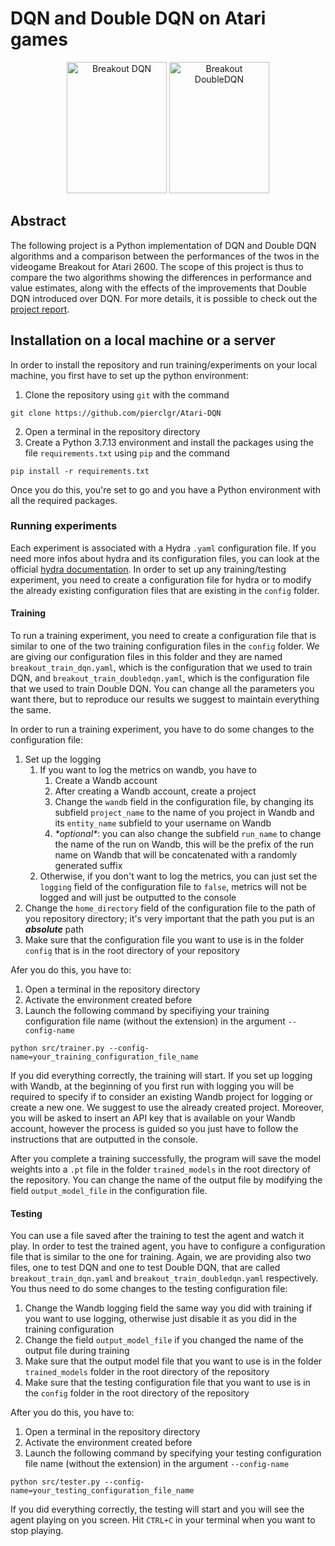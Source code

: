 # DQN and Double DQN on Atari games

<div style="text-align: center;">
<img src="https://raw.githubusercontent.com/pierclgr/Atari-Deep-RL/main/test_videos/Breakout_DQN.gif" width="160" height="210" alt="Breakout DQN">
<img src="https://raw.githubusercontent.com/pierclgr/Atari-Deep-RL/main/test_videos/Breakout_DoubleDQN.gif" width="160" height="210" alt="Breakout DoubleDQN">
</div>

## Abstract 

The following project is a Python implementation of DQN and Double DQN algorithms and a comparison between the 
performances of the twos in the videogame Breakout for Atari 2600. The scope of this project is thus to compare the two 
algorithms showing the differences in performance and value estimates, along with the effects of the improvements that 
Double DQN introduced over DQN.
For more details, it is possible to check out the [project report](https://github.com/pierclgr/Atari-Deep-RL/blob/main/report/report.pdf).

## Installation on a local machine or a server
In order to install the repository and run training/experiments on your local machine, you first have to set up the 
python environment: 
1. Clone the repository using `git` with the command
```shell
git clone https://github.com/pierclgr/Atari-DQN
```
2. Open a terminal in the repository directory
3. Create a Python 3.7.13 environment and install the packages using the file `requirements.txt` using `pip` and the command
```shell
pip install -r requirements.txt
```

Once you do this, you're set to go and you have a Python environment with all the required packages.

### Running experiments
Each experiment is associated with a Hydra `.yaml` configuration file. If you need more infos about hydra and its 
configuration files, you can look at the official [hydra documentation](https://hydra.cc/docs/intro/). In order to set 
up any training/testing experiment, you need to create a configuration file for hydra or to modify the already existing
configuration files that are existing in the `config` folder.

#### Training
To run a training experiment, you need to create a configuration file that is similar to one of the two training
configuration files in the `config` folder. We are giving our configuration files in this folder and they are named 
`breakout_train_dqn.yaml`, which is the configuration that we used to train DQN, and `breakout_train_doubledqn.yaml`, 
which is the configuration file that we used to train Double DQN. You can change all the parameters you want there, but
to reproduce our results we suggest to maintain everything the same.

In order to run a training experiment, you have to do some changes to the configuration file:
1. Set up the logging
   1. If you want to log the metrics on wandb, you have to 
      1. Create a Wandb account
      2. After creating a Wandb account, create a project
      3. Change the `wandb` field in the configuration file, by changing its subfield `project_name` to the name of you project in Wandb and its `entity_name` subfield to your username on Wandb
      4. _\*optional\*_: you can also change the subfield `run_name` to change the name of the run on Wandb, this will be the prefix of the run name on Wandb that will be concatenated with a randomly generated suffix
   2. Otherwise, if you don't want to log the metrics, you can just set the `logging` field of the configuration file to `false`, metrics will not be logged and will just be outputted to the console
2. Change the `home_directory` field of the configuration file to the path of you repository directory; it's very important that the path you put is an _**absolute**_ path
3. Make sure that the configuration file you want to use is in the folder `config` that is in the root directory of your repository

Afer you do this, you have to:
1. Open a terminal in the repository directory
2. Activate the environment created before
3. Launch the following command by specifiying your training configuration file name (without the extension) in the argument `--config-name`
```shell
python src/trainer.py --config-name=your_training_configuration_file_name
```

If you did everything correctly, the training will start. If you set up logging with Wandb, at the beginning of you first run with logging you will be required to specify if to consider an existing Wandb project for 
logging or create a new one. We suggest to use the already created project. Moreover, you will be asked to insert an API key that is available on your Wandb account, however the process is guided so you just have to follow 
the instructions that are outputted in the console.

After you complete a training successfully, the program will save the model weights into a `.pt` file in the folder `trained_models` in the root directory of the repository. You can change the name of the output file by modifying the field
`output_model_file` in the configuration file.

#### Testing
You can use a file saved after the training to test the agent and watch it play. In order to test the trained agent, you have to configure a configuration file that is similar to the one for training. Again, we are providing also two files, 
one to test DQN and one to test Double DQN, that are called `breakout_train_dqn.yaml` and `breakout_train_doubledqn.yaml` respectively. You thus need to do some changes to the testing configuration file:
1. Change the Wandb logging field the same way you did with training if you want to use logging, otherwise just disable it as you did in the training configuration
2. Change the field `output_model_file` if you changed the name of the output file during training
3. Make sure that the output model file that you want to use is in the folder `trained_models` folder in the root directory of the repository
4. Make sure that the testing configuration file that you want to use is in the `config` folder in the root directory of the repository

After you do this, you have to:
1. Open a terminal in the repository directory
2. Activate the environment created before
3. Launch the following command by specifying your testing configuration file name (without the extension) in the argument `--config-name`
```shell
python src/tester.py --config-name=your_testing_configuration_file_name
```

If you did everything correctly, the testing will start and you will see the agent playing on you screen. Hit `CTRL+C` in your terminal when you want to stop playing.